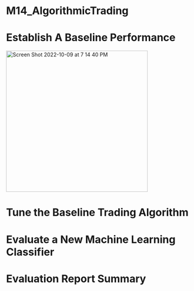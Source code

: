 # M14_AlgorithmicTrading

# Establish A Baseline Performance
<img width="385" alt="Screen Shot 2022-10-09 at 7 14 40 PM" src="https://user-images.githubusercontent.com/39920761/194788257-9c025d84-92e2-4acd-8a17-76b047104e44.png">


# Tune the Baseline Trading Algorithm

# Evaluate a New Machine Learning Classifier

# Evaluation Report Summary


